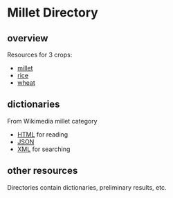 # Millet Directory

## overview
Resources for 3 crops:
* [millet](millet/OVERVIEW.md)
* [rice](rice/OVERVIEW.md)
* [wheat](wheat/OVERVIEW.md)

## dictionaries
From Wikimedia millet category
* [HTML](millet_dictionary_wikicategory.html) for reading
* [JSON](millet_dictionary_wikicategory.json)
* [XML](millet_dictionary_wikicategory.ml) for searching

## other resources 
Directories contain dictionaries, preliminary results, etc.
